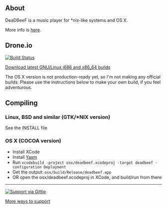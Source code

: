 ## About

DeaDBeeF is a music player for \*nix-like systems and OS X.

More info is [here](http://deadbeef.sf.net).

## Drone.io

[![Build Status](https://drone.io/github.com/Alexey-Yakovenko/deadbeef/status.png)](https://drone.io/github.com/Alexey-Yakovenko/deadbeef/latest)

[Download latest GNU/Linux i686 and x86_64 builds](https://drone.io/github.com/Alexey-Yakovenko/deadbeef/files)

The OS X version is not production-ready yet, so I'm not making any official builds. Please use the instructions below to make your own build, if you feel adventurous.

## Compiling

### Linux, BSD and similar (GTK/*NIX version)

See the INSTALL file

### OS X (COCOA version)

* Install XCode
* Install [Yasm](http://rudix.org/packages/yasm.html)
* Run ```xcodebuild -project osx/deadbeef.xcodeproj -target deadbeef -configuration Deployment```
* Get the output: ```osx/build/Release/deadbeef.app```
* OR open the osx/deadbeef.xcodeproj in XCode, and build/run from there

----

[![Support via Gittip](https://rawgithub.com/twolfson/gittip-badge/0.1.0/dist/gittip.png)](https://www.gittip.com/Alexey-Yakovenko/)

[More ways to support](http://deadbeef.sourceforge.net/support.html)
